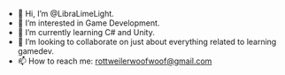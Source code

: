 - 👋 Hi, I’m @LibraLimeLight.
- 👀 I’m interested in Game Development.
- 🌱 I’m currently learning C# and Unity.
- 💞️ I’m looking to collaborate on just about everything related to learning gamedev.
- 📫 How to reach me: rottweilerwoofwoof@gmail.com

<!---
LibraLimeLight/LibraLimeLight is a ✨ special ✨ repository because its `README.md` (this file) appears on your GitHub profile.
You can click the Preview link to take a look at your changes.
--->

